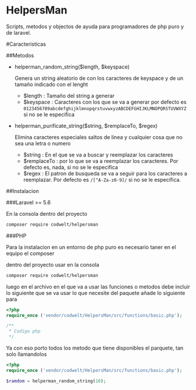 # HelpersMan
Scripts, metodos  y objectos de ayuda para programadores de php puro y de laravel.

#Caracteristicas

##Metodos
- helperman_random_string($length, $keyspace)   
  
   Genera un string aleatorio de con los caracteres de keyspace y de un tamaño indicado con el lenght
    - $length : Tamaño del string a generar 
    - $keyspace : Caracteres con los que se va a generar por defecto es `0123456789abcdefghijklmnopqrstuvwxyzABCDEFGHIJKLMNOPQRSTUVWXYZ` si no se le especifica
- helperman_purificate_string($string, $remplaceTo, $regex)

    Elimina caracteres especiales saltos de linea y cualquier cosa que no sea una letra o numero
    - $string : En el que se va a buscar y reemplazar los caracteres
    - $remplaceTo : por lo que se va a reemplazar los caracteres. Por defecto es, nada, si no se le especifica
    - $regex : El patron de busqueda se va a seguir para los caracteres a reemplazar. Por defecto es `/[^A-Za-z0-9]/` si no se le especifica.

##Instalacion

###Laravel >= 5.6

En la consola dentro del proyecto
```Bash
composer require codwelt/helpersman
```
###PHP

Para la instalacion en un entorno de php puro es necesario taner en el equipo el composer

dentro del proyecto usar en la consola 

```Bash
composer require codwelt/helpersman
```

luego en el archivo en el que va a usar las funciones o metodos debe incluir lo siguiente que se va usar lo que necesite del paquete añade lo siguiente para 

```php
<?php
require_once ('vendor/codwelt/HelpersMan/src/functions/basic.php');

/**
 * Codigo php  
 */
```
Ya con eso porto todos los metodo que tiene disponibles el parquete, tan solo llamandolos

```php
<?php
require_once ('vendor/codwelt/HelpersMan/src/functions/basic.php');

$ramdom = helperman_random_string(10);
```